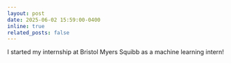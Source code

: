 ```yaml
---
layout: post
date: 2025-06-02 15:59:00-0400
inline: true
related_posts: false
---
```


I started my internship at Bristol Myers Squibb as a machine learning intern!
